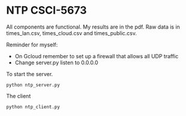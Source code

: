 # NTP CSCI-5673

All components are functional. My results are in the pdf. Raw data is in times_lan.csv, times_cloud.csv and times_public.csv.

Reminder for myself:
- On Gcloud remember to set up a firewall that allows all UDP traffic
- Change server.py listen to 0.0.0.0

To start the server.
```
python ntp_server.py
```
The client
```
python ntp_client.py
```